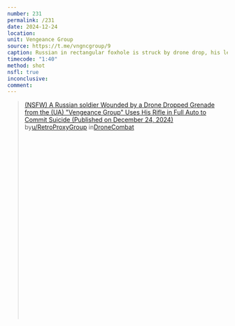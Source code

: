```yaml
---
number: 231
permalink: /231
date: 2024-12-24
location: 
unit: Vengeance Group
source: https://t.me/vngncgroup/9
caption: Russian in rectangular foxhole is struck by drone drop, his leg flying off into the bushes. He makes eye contact with the drone, inspects his wounds for a few monents, then grabs his AK and shoots himself on full auto
timecode: "1:40"
method: shot
nsfl: true
inconclusive: 
comment: 
---
```

<blockquote class="reddit-embed-bq" style="height:500px" data-embed-height="586"><a href="https://www.reddit.com/r/DroneCombat/comments/1i7jfzs/nsfw_a_russian_soldier_wounded_by_a_drone_dropped/">(NSFW) A Russian soldier Wounded by a Drone Dropped Grenade from the (UA) "Vengeance Group" Uses His Rifle in Full Auto to Commit Suicide (Published on December 24, 2024)</a><br> by<a href="https://www.reddit.com/user/RetroProxyGroup/">u/RetroProxyGroup</a> in<a href="https://www.reddit.com/r/DroneCombat/">DroneCombat</a></blockquote><script async="" src="https://embed.reddit.com/widgets.js" charset="UTF-8"></script>